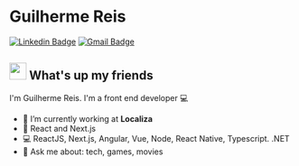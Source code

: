 # Guilherme Reis
[![Linkedin Badge](https://img.shields.io/badge/-GuilhermeReis-blue?style=flat-square&logo=Linkedin&logoColor=white&link=https://www.linkedin.com/in/guilherme-freitas-reis/)](https://www.linkedin.com/in/guilherme-freitas-reis/) 
[![Gmail Badge](https://img.shields.io/badge/-guilhermereis9876@gmail.com-c14438?style=flat-square&logo=Gmail&logoColor=white&link=mailto:guilhermereis9876@gmail.com)](mailto:guilhermereis9876@gmail.com)

## <img src="https://media.giphy.com/media/hvRJCLFzcasrR4ia7z/giphy.gif" width="30px"> What's up my friends
I'm Guilherme Reis.
I'm a front end developer :computer:

- :green_heart:   I’m currently working at **Localiza**
- :rocket:   React and Next.js
- :computer:   ReactJS, Next.js, Angular, Vue, Node, React Native, Typescript. .NET
- 💬   Ask me about: tech, games, movies
